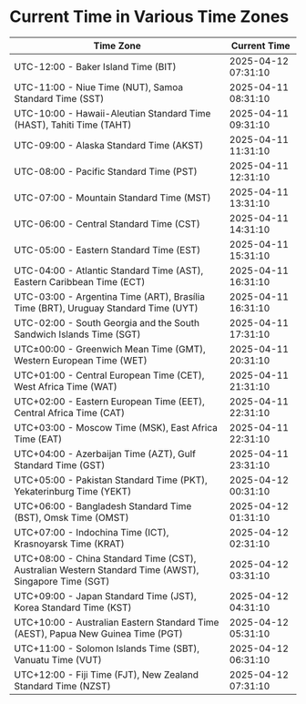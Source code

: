 # Current Time in Various Time Zones

| Time Zone | Current Time |
|-----------|--------------|
| UTC-12:00 - Baker Island Time (BIT) | 2025-04-12 07:31:10 |
| UTC-11:00 - Niue Time (NUT), Samoa Standard Time (SST) | 2025-04-11 08:31:10 |
| UTC-10:00 - Hawaii-Aleutian Standard Time (HAST), Tahiti Time (TAHT) | 2025-04-11 09:31:10 |
| UTC-09:00 - Alaska Standard Time (AKST) | 2025-04-11 11:31:10 |
| UTC-08:00 - Pacific Standard Time (PST) | 2025-04-11 12:31:10 |
| UTC-07:00 - Mountain Standard Time (MST) | 2025-04-11 13:31:10 |
| UTC-06:00 - Central Standard Time (CST) | 2025-04-11 14:31:10 |
| UTC-05:00 - Eastern Standard Time (EST) | 2025-04-11 15:31:10 |
| UTC-04:00 - Atlantic Standard Time (AST), Eastern Caribbean Time (ECT) | 2025-04-11 16:31:10 |
| UTC-03:00 - Argentina Time (ART), Brasília Time (BRT), Uruguay Standard Time (UYT) | 2025-04-11 16:31:10 |
| UTC-02:00 - South Georgia and the South Sandwich Islands Time (SGT) | 2025-04-11 17:31:10 |
| UTC±00:00 - Greenwich Mean Time (GMT), Western European Time (WET) | 2025-04-11 20:31:10 |
| UTC+01:00 - Central European Time (CET), West Africa Time (WAT) | 2025-04-11 21:31:10 |
| UTC+02:00 - Eastern European Time (EET), Central Africa Time (CAT) | 2025-04-11 22:31:10 |
| UTC+03:00 - Moscow Time (MSK), East Africa Time (EAT) | 2025-04-11 22:31:10 |
| UTC+04:00 - Azerbaijan Time (AZT), Gulf Standard Time (GST) | 2025-04-11 23:31:10 |
| UTC+05:00 - Pakistan Standard Time (PKT), Yekaterinburg Time (YEKT) | 2025-04-12 00:31:10 |
| UTC+06:00 - Bangladesh Standard Time (BST), Omsk Time (OMST) | 2025-04-12 01:31:10 |
| UTC+07:00 - Indochina Time (ICT), Krasnoyarsk Time (KRAT) | 2025-04-12 02:31:10 |
| UTC+08:00 - China Standard Time (CST), Australian Western Standard Time (AWST), Singapore Time (SGT) | 2025-04-12 03:31:10 |
| UTC+09:00 - Japan Standard Time (JST), Korea Standard Time (KST) | 2025-04-12 04:31:10 |
| UTC+10:00 - Australian Eastern Standard Time (AEST), Papua New Guinea Time (PGT) | 2025-04-12 05:31:10 |
| UTC+11:00 - Solomon Islands Time (SBT), Vanuatu Time (VUT) | 2025-04-12 06:31:10 |
| UTC+12:00 - Fiji Time (FJT), New Zealand Standard Time (NZST) | 2025-04-12 07:31:10 |
